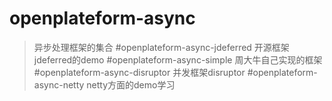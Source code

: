 # openplateform-async
>异步处理框架的集合
#openplateform-async-jdeferred
>开源框架jdeferred的demo
#openplateform-async-simple
>周大牛自己实现的框架
#openplateform-async-disruptor
>并发框架disruptor
#openplateform-async-netty
>netty方面的demo学习